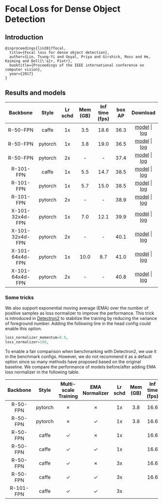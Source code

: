 # Focal Loss for Dense Object Detection

## Introduction
```
@inproceedings{lin2017focal,
  title={Focal loss for dense object detection},
  author={Lin, Tsung-Yi and Goyal, Priya and Girshick, Ross and He, Kaiming and Doll{\'a}r, Piotr},
  booktitle={Proceedings of the IEEE international conference on computer vision},
  year={2017}
}
```

## Results and models

|    Backbone     |  Style  | Lr schd | Mem (GB) | Inf time (fps) | box AP | Download  |
| :-------------: | :-----: | :-----: | :------: | :------------: | :----: | :-------: |
|    R-50-FPN     |  caffe  |   1x    |   3.5    |      18.6      |  36.3  | [model](https://open-mmlab.s3.ap-northeast-2.amazonaws.com/mmdetection/v2.0/retinanet/retinanet_r50_caffe_fpn_1x_coco/retinanet_r50_caffe_fpn_1x_coco_20200531-f11027c5.pth) &#124; [log](https://open-mmlab.s3.ap-northeast-2.amazonaws.com/mmdetection/v2.0/retinanet/retinanet_r50_caffe_fpn_1x_coco/retinanet_r50_caffe_fpn_1x_coco_20200531_012518.log.json) |
|    R-50-FPN     | pytorch |   1x    |   3.8    |      19.0      |  36.5  | [model](https://open-mmlab.s3.ap-northeast-2.amazonaws.com/mmdetection/v2.0/retinanet/retinanet_r50_fpn_1x_coco/retinanet_r50_fpn_1x_coco_20200130-c2398f9e.pth) &#124; [log](https://open-mmlab.s3.ap-northeast-2.amazonaws.com/mmdetection/v2.0/retinanet/retinanet_r50_fpn_1x_coco/retinanet_r50_fpn_1x_coco_20200130_002941.log.json) |
|    R-50-FPN     | pytorch |   2x    |    -     |       -        |  37.4  | [model](https://open-mmlab.s3.ap-northeast-2.amazonaws.com/mmdetection/v2.0/retinanet/retinanet_r50_fpn_2x_coco/retinanet_r50_fpn_2x_coco_20200131-fdb43119.pth) &#124; [log](https://open-mmlab.s3.ap-northeast-2.amazonaws.com/mmdetection/v2.0/retinanet/retinanet_r50_fpn_2x_coco/retinanet_r50_fpn_2x_coco_20200131_114738.log.json) |
|    R-101-FPN    |  caffe  |   1x    |   5.5    |      14.7      |  38.5  | [model](https://open-mmlab.s3.ap-northeast-2.amazonaws.com/mmdetection/v2.0/retinanet/retinanet_r101_caffe_fpn_1x_coco/retinanet_r101_caffe_fpn_1x_coco_20200531-b428fa0f.pth) &#124; [log](https://open-mmlab.s3.ap-northeast-2.amazonaws.com/mmdetection/v2.0/retinanet/retinanet_r101_caffe_fpn_1x_coco/retinanet_r101_caffe_fpn_1x_coco_20200531_012536.log.json) |
|    R-101-FPN    | pytorch |   1x    |   5.7    |      15.0      |  38.5  | [model](https://open-mmlab.s3.ap-northeast-2.amazonaws.com/mmdetection/v2.0/retinanet/retinanet_r101_fpn_1x_coco/retinanet_r101_fpn_1x_coco_20200130-7a93545f.pth) &#124; [log](https://open-mmlab.s3.ap-northeast-2.amazonaws.com/mmdetection/v2.0/retinanet/retinanet_r101_fpn_1x_coco/retinanet_r101_fpn_1x_coco_20200130_003055.log.json) |
|    R-101-FPN    | pytorch |   2x    |    -     |       -        |  38.9  | [model](https://open-mmlab.s3.ap-northeast-2.amazonaws.com/mmdetection/v2.0/retinanet/retinanet_r101_fpn_2x_coco/retinanet_r101_fpn_2x_coco_20200131-5560aee8.pth) &#124; [log](https://open-mmlab.s3.ap-northeast-2.amazonaws.com/mmdetection/v2.0/retinanet/retinanet_r101_fpn_2x_coco/retinanet_r101_fpn_2x_coco_20200131_114859.log.json) |
| X-101-32x4d-FPN | pytorch |   1x    |   7.0    |      12.1      |  39.9  | [model](https://open-mmlab.s3.ap-northeast-2.amazonaws.com/mmdetection/v2.0/retinanet/retinanet_x101_32x4d_fpn_1x_coco/retinanet_x101_32x4d_fpn_1x_coco_20200130-5c8b7ec4.pth) &#124; [log](https://open-mmlab.s3.ap-northeast-2.amazonaws.com/mmdetection/v2.0/retinanet/retinanet_x101_32x4d_fpn_1x_coco/retinanet_x101_32x4d_fpn_1x_coco_20200130_003004.log.json) |
| X-101-32x4d-FPN | pytorch |   2x    |    -     |       -        |  40.1  | [model](https://open-mmlab.s3.ap-northeast-2.amazonaws.com/mmdetection/v2.0/retinanet/retinanet_x101_32x4d_fpn_2x_coco/retinanet_x101_32x4d_fpn_2x_coco_20200131-237fc5e1.pth) &#124; [log](https://open-mmlab.s3.ap-northeast-2.amazonaws.com/mmdetection/v2.0/retinanet/retinanet_x101_32x4d_fpn_2x_coco/retinanet_x101_32x4d_fpn_2x_coco_20200131_114812.log.json) |
| X-101-64x4d-FPN | pytorch |   1x    |   10.0   |      8.7       |  41.0  | [model](https://open-mmlab.s3.ap-northeast-2.amazonaws.com/mmdetection/v2.0/retinanet/retinanet_x101_64x4d_fpn_1x_coco/retinanet_x101_64x4d_fpn_1x_coco_20200130-366f5af1.pth) &#124; [log](https://open-mmlab.s3.ap-northeast-2.amazonaws.com/mmdetection/v2.0/retinanet/retinanet_x101_64x4d_fpn_1x_coco/retinanet_x101_64x4d_fpn_1x_coco_20200130_003008.log.json) |
| X-101-64x4d-FPN | pytorch |   2x    |    -     |       -        |  40.8  | [model](https://open-mmlab.s3.ap-northeast-2.amazonaws.com/mmdetection/v2.0/retinanet/retinanet_x101_64x4d_fpn_2x_coco/retinanet_x101_64x4d_fpn_2x_coco_20200131-bca068ab.pth) &#124; [log](https://open-mmlab.s3.ap-northeast-2.amazonaws.com/mmdetection/v2.0/retinanet/retinanet_x101_64x4d_fpn_2x_coco/retinanet_x101_64x4d_fpn_2x_coco_20200131_114833.log.json) |

### Some tricks

We also support exponential moving average (EMA) over the number of positive samples as loss normalizer to improve the performance. This trick is introduced in [Detectron2](https://github.com/facebookresearch/detectron2/blob/bf11a9b5bbc8e80cfe713c547203576a77a09065/detectron2/modeling/meta_arch/retinanet.py#L108) to stabilize the training by reducing the variance of foreground number. Adding the following line in the head config could enable this option.

```python
loss_normalizer_momentum=0.9,
loss_normalizer=100,
```

To enable a fair comparison when benchmarking with Detectron2, we use it in the benchmark configs. However, we do not recommend it as a default option since so many methods have proposed based on the original baseline. We compare the performance of models before/after adding EMA loss normalizer in the following table.

|    Backbone     |  Style  |Multi-scale Training|EMA Normalizer |Lr schd | Mem (GB) | Inf time (fps) | box AP | Download  |
| :-------------: | :-----: |:-----:  |:-----:  |:-----: | :------: | :------------: | :----: | :-------: |
|    R-50-FPN     | pytorch | ✗       |✗       |  1x    |   3.8    |      16.6      |  36.5  |  |
|    R-50-FPN     | pytorch | ✗       |✓       |  1x    |   3.8    |      16.6      |    |  |
|    R-50-FPN     | caffe |✓        |✗       |  1x    |  |      16.6      |  37.0  |  |
|    R-50-FPN     | caffe |✓        |✓       |  1x    |  |      16.6      |  37.3  |  |
|    R-50-FPN     | caffe |✓        |✗       |  3x    |  |      16.6      |  38.7  |  |
|    R-50-FPN     | caffe |✓        |✓       |  3x    |  |      16.6      |  38.8  |  |
|    R-101-FPN    | caffe |✓        |✓       |  3x    |  |      |  40.4|  |
